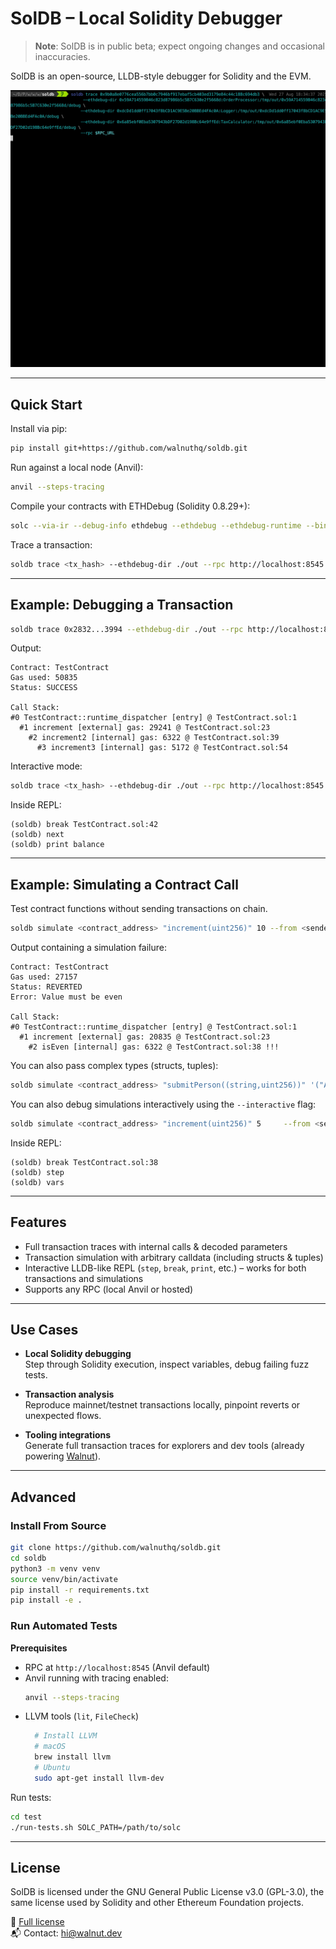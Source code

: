 # SolDB – Local Solidity Debugger

> **Note**: SolDB is in public beta; expect ongoing changes and occasional inaccuracies.  

SolDB is an open-source, LLDB-style debugger for Solidity and the EVM.

![example](example.gif)

---

## Quick Start

Install via pip:
```bash
pip install git+https://github.com/walnuthq/soldb.git
```

Run against a local node (Anvil):
```bash
anvil --steps-tracing
```

Compile your contracts with ETHDebug (Solidity 0.8.29+):
```bash
solc --via-ir --debug-info ethdebug --ethdebug --ethdebug-runtime --bin --abi --overwrite -o out examples/Counter.sol
```

Trace a transaction:
```bash
soldb trace <tx_hash> --ethdebug-dir ./out --rpc http://localhost:8545
```

---

## Example: Debugging a Transaction

```bash
soldb trace 0x2832...3994 --ethdebug-dir ./out --rpc http://localhost:8545
```

Output:
```
Contract: TestContract
Gas used: 50835
Status: SUCCESS

Call Stack:
#0 TestContract::runtime_dispatcher [entry] @ TestContract.sol:1
  #1 increment [external] gas: 29241 @ TestContract.sol:23
    #2 increment2 [internal] gas: 6322 @ TestContract.sol:39
      #3 increment3 [internal] gas: 5172 @ TestContract.sol:54
```

Interactive mode:
```bash
soldb trace <tx_hash> --ethdebug-dir ./out --rpc http://localhost:8545 --interactive
```

Inside REPL:
```
(soldb) break TestContract.sol:42
(soldb) next
(soldb) print balance
```

---

## Example: Simulating a Contract Call

Test contract functions without sending transactions on chain.

```bash
soldb simulate <contract_address> "increment(uint256)" 10 --from <sender_address> --ethdebug-dir ./out --rpc http://localhost:8545
```

Output containing a simulation failure:
```
Contract: TestContract
Gas used: 27157
Status: REVERTED
Error: Value must be even

Call Stack:
#0 TestContract::runtime_dispatcher [entry] @ TestContract.sol:1
  #1 increment [external] gas: 20835 @ TestContract.sol:23 
    #2 isEven [internal] gas: 6322 @ TestContract.sol:38 !!!
```

You can also pass complex types (structs, tuples):
```bash
soldb simulate <contract_address> "submitPerson((string,uint256))" '("Alice", 30)'     --from <sender_address>     --ethdebug-dir ./out     --rpc http://localhost:8545
```

You can also debug simulations interactively using the `--interactive` flag:

```bash
soldb simulate <contract_address> "increment(uint256)" 5     --from <sender_address>     --ethdebug-dir ./out     --rpc http://localhost:8545     --interactive
```

Inside REPL:
```
(soldb) break TestContract.sol:38
(soldb) step
(soldb) vars
```

---

## Features

- Full transaction traces with internal calls & decoded parameters
- Transaction simulation with arbitrary calldata (including structs & tuples)
- Interactive LLDB-like REPL (`step`, `break`, `print`, etc.) – works for both transactions and simulations
- Supports any RPC (local Anvil or hosted)

---

## Use Cases

- **Local Solidity debugging**  
  Step through Solidity execution, inspect variables, debug failing fuzz tests.

- **Transaction analysis**  
  Reproduce mainnet/testnet transactions locally, pinpoint reverts or unexpected flows.

- **Tooling integrations**  
  Generate full transaction traces for explorers and dev tools (already powering [Walnut](https://github.com/walnuthq/walnut)).

---

## Advanced

### Install From Source

```bash
git clone https://github.com/walnuthq/soldb.git
cd soldb
python3 -m venv venv
source venv/bin/activate
pip install -r requirements.txt
pip install -e .
```

### Run Automated Tests

**Prerequisites**  
- RPC at `http://localhost:8545` (Anvil default)  
- Anvil running with tracing enabled:  
  ```bash
  anvil --steps-tracing
  ```
- LLVM tools (`lit`, `FileCheck`)  
  ```bash
    # Install LLVM
    # macOS
    brew install llvm
    # Ubuntu
    sudo apt-get install llvm-dev
  ```

Run tests:
```bash
cd test
./run-tests.sh SOLC_PATH=/path/to/solc
```

---

## License

SolDB is licensed under the GNU General Public License v3.0 (GPL-3.0), the same license used by Solidity and other Ethereum Foundation projects.

📄 [Full license](./LICENSE.md)  
📬 Contact: hi@walnut.dev
